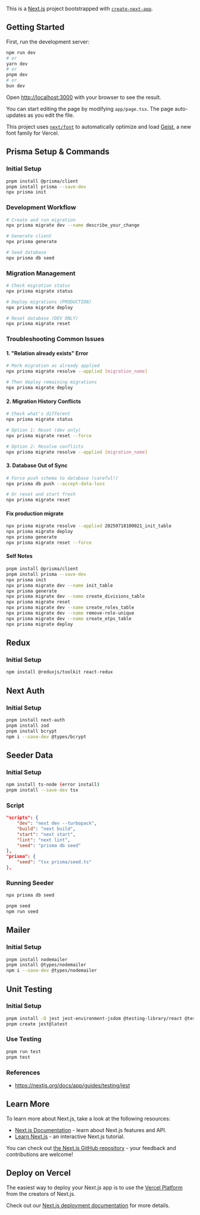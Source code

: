 This is a [Next.js](https://nextjs.org) project bootstrapped with [`create-next-app`](https://nextjs.org/docs/app/api-reference/cli/create-next-app).

## Getting Started

First, run the development server:

```bash
npm run dev
# or
yarn dev
# or
pnpm dev
# or
bun dev
```

Open [http://localhost:3000](http://localhost:3000) with your browser to see the result.

You can start editing the page by modifying `app/page.tsx`. The page auto-updates as you edit the file.

This project uses [`next/font`](https://nextjs.org/docs/app/building-your-application/optimizing/fonts) to automatically optimize and load [Geist](https://vercel.com/font), a new font family for Vercel.

## Prisma Setup & Commands

### Initial Setup

```bash
pnpm install @prisma/client
pnpm install prisma --save-dev
npx prisma init
```

### Development Workflow

```bash
# Create and run migration
npx prisma migrate dev --name describe_your_change

# Generate client
npx prisma generate

# Seed database
npx prisma db seed
```

### Migration Management

```bash
# Check migration status
npx prisma migrate status

# Deploy migrations (PRODUCTION)
npx prisma migrate deploy

# Reset database (DEV ONLY)
npx prisma migrate reset
```

### Troubleshooting Common Issues

#### 1. "Relation already exists" Error

```bash
# Mark migration as already applied
npx prisma migrate resolve --applied [migration_name]

# Then deploy remaining migrations
npx prisma migrate deploy
```

#### 2. Migration History Conflicts

```bash
# Check what's different
npx prisma migrate status

# Option 1: Reset (dev only)
npx prisma migrate reset --force

# Option 2: Resolve conflicts
npx prisma migrate resolve --applied [migration_name]
```

#### 3. Database Out of Sync

```bash
# Force push schema to database (careful!)
npx prisma db push --accept-data-loss

# Or reset and start fresh
npx prisma migrate reset
```

#### Fix production migrate

```bash
npx prisma migrate resolve --applied 20250718100021_init_table
npx prisma migrate deploy
npx prisma generate
npx prisma migrate reset --force
```

#### Self Notes

```bash
pnpm install @prisma/client
pnpm install prisma --save-dev
npx prisma init
npx prisma migrate dev --name init_table
npx prisma generate
npx prisma migrate dev --name create_divisions_table
npx prisma migrate reset
npx prisma migrate dev --name create_roles_table
npx prisma migrate dev --name remove-role-unique
npx prisma migrate dev --name create_otps_table
npx prisma migrate deploy
```

## Redux

### Initial Setup

```bash
npm install @reduxjs/toolkit react-redux
```

## Next Auth

### Initial Setup

```bash
pnpm install next-auth
pnpm install zod
pnpm install bcrypt
npm i --save-dev @types/bcrypt
```

## Seeder Data

### Initial Setup

```bash
npm install ts-node (error install)
pnpm install --save-dev tsx
```

### Script

```json
"scripts": {
    "dev": "next dev --turbopack",
    "build": "next build",
    "start": "next start",
    "lint": "next lint",
    "seed": "prisma db seed"
},
"prisma": {
    "seed": "tsx prisma/seed.ts"
},
```

### Running Seeder

```bash
npx prisma db seed
```

```bash
pnpm seed
npm run seed
```

## Mailer

### Initial Setup

```bash
pnpm install nodemailer
pnpm install @types/nodemailer
npm i --save-dev @types/nodemailer
```

## Unit Testing

### Initial Setup

```bash
pnpm install -D jest jest-environment-jsdom @testing-library/react @testing-library/dom @testing-library/jest-dom ts-node @types/jest
pnpm create jest@latest
```

### Use Testing

```bash
pnpm run test
pnpm test
```

### References

- https://nextjs.org/docs/app/guides/testing/jest

## Learn More

To learn more about Next.js, take a look at the following resources:

- [Next.js Documentation](https://nextjs.org/docs) - learn about Next.js features and API.
- [Learn Next.js](https://nextjs.org/learn) - an interactive Next.js tutorial.

You can check out [the Next.js GitHub repository](https://github.com/vercel/next.js) - your feedback and contributions are welcome!

## Deploy on Vercel

The easiest way to deploy your Next.js app is to use the [Vercel Platform](https://vercel.com/new?utm_medium=default-template&filter=next.js&utm_source=create-next-app&utm_campaign=create-next-app-readme) from the creators of Next.js.

Check out our [Next.js deployment documentation](https://nextjs.org/docs/app/building-your-application/deploying) for more details.
